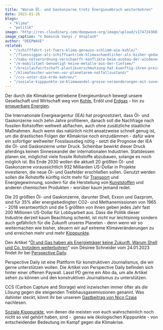 ```yaml
---
title: "Warum Öl- und Gaskonzerne trotz Energieumbruch weiterbohren"
date: 2023-01-26
blogs: 
  - "klima"
  - "politik"
image: "http://res.cloudinary.com/deepwave-org/image/upload/v1747243881/deepwave.org/dominik-vanyi-Mk2ls9UBO2E-unsplash-scaled.jpg"
image_caption: "© Dominik Vanyi / Unsplash"
author: "DEEPWAVE"
related: 
  - "/schifffahrt-ist-fuers-klima-genauso-schlimm-wie-kohle/"
  - "/fluessiggas-als-schiffsantrieb-klimaschaedlicher-als-bisher-gedacht/"
  - "/nabu-notverordnung-verschaerft-konflikte-beim-ausbau-der-windenergie-auf-see/"
  - "/e-mobilitaet-benoetigt-keine-metalle-aus-der-tiefsee/"
  - "/kreislaufwirtschaft-plastikverschmutzung-hat-kuenftig-ihren-preis/"
  - "/klimafoscher-warnen-vor-planetarem-notfallzustand/"
  - "/ccs-unter-die-erde-kehren/"
  - "/soziale-kipppunkte-im-klimawandel-grosse-veraenderungen-mit-zuversicht-bewirken/"
---
```


Der durch die Klimakrise getriebene Energieumbruch bewegt unsere Gesellschaft und Wirtschaft weg von [Kohle](https://www.deepwave.org/schifffahrt-ist-fuers-klima-genauso-schlimm-wie-kohle/), Erdöl und [Erdgas](https://www.deepwave.org/fluessiggas-als-schiffsantrieb-klimaschaedlicher-als-bisher-gedacht/) - hin zu [erneuerbare Energien](https://www.deepwave.org/nabu-notverordnung-verschaerft-konflikte-beim-ausbau-der-windenergie-auf-see/).

Die Internationale Energieargentur (IEA) hat prognostiziert, dass Öl- und Gaskonzerne noch zehn Jahre profitieren, danach soll die Nachfrage nach fossilen Rohstoffen weltweit abflachen, auch ohne zusätzliche staatliche Maßnahmen. Auch wenn das natürlich nicht ansatzweise schnell genug ist, um die drastischen Folgen der Klimakrise noch einzudämmen - dafür wäre ein sofortiger weltweiter Fossilausstieg nötig - setzt die Prognose der IEA die Öl- und Gaskonzerne unter Druck. Scheinbar bewirkt dieser Druck allerdings keinen Sinneswandel der internationalen Industrien. Stattdessen planen sie, möglichst viele fossile Rohstoffe abzubauen, solange es noch möglich ist. Bis Ende 2030 wollen die aktuell 20 größten Öl- und Gaskonzerne voraussichtlich 932 Milliarden US-Dollar in Projekte investieren, die neue Öl- und Gasfelder erschließen sollen. Genutzt werden sollen die Rohstoffe künftig nicht mehr für [Transport](https://www.deepwave.org/e-mobilitaet-benoetigt-keine-metalle-aus-der-tiefsee/) und Energiegewinnung, sondern für die Herstellung von [Kunststoffen](https://www.deepwave.org/kreislaufwirtschaft-plastikverschmutzung-hat-kuenftig-ihren-preis/) und anderen chemischen Produkten - worüber kaum jemand redet.

Die 20 größten Öl- und Gaskonzerne, darunter Shell, Exxon und Gazprom, sind für 35% aller energiebedingten CO2- und Methanemissionen von 1965 - 2018 verantwortlich und die 5 größten von ihnen geben jedes Jahr fast 200 Millionen US-Dollar für Lobbyarbeit aus. Dass die Politik dieser Industrie derzeit kaum Beachtung schenkt, ist nicht nur leichtsinnig sondern auch gefährlich für die Zukunft unseres Planeten - denn wenn wir so weitermachen wie bisher, steuern wir auf extreme Klimaveränderungen zu und erreichen mehr und mehr [Kipppunkte](https://www.deepwave.org/klimafoscher-warnen-vor-planetarem-notfallzustand/).

Den Artikel "[Öl und Gas haben als Energieträger keine Zukunft. Warum Shell und Co. trotzdem weiterbohren](https://perspective-daily.de/article/2439-oel-und-gas-haben-als-energietraeger-keine-zukunft-warum-shell-und-co-trotzdem-weiterbohren/NzJ4QpOj)" von Désiree Schneider vom 24.01.2023 findet ihr bei [Perspective Daily](https://perspective-daily.de/).

Perspective Daily ist eine Plattform für konstruktiven Journalismus, die wir gerne unterstützen wollen. Die Artikel von Perspective Daily befinden sich hinter einer offenen Paywall. Lasst PD gerne ein Abo da, um alle Artikel sehen zu können und den konstruktiven Journalismus zu unterstützen.

CCS (Carbon Capture and Storage) wird inzwischen immer öfter als _die_ Lösung gegen die steigenden Treibhausgasemissionen genannt. Was dahinter steckt, könnt ihr bei unserem [Gastbeitrag von Nico Czaja](https://www.deepwave.org/ccs-unter-die-erde-kehren/) nachlesen.

[Soziale Kipppunkte](https://www.deepwave.org/soziale-kipppunkte-im-klimawandel-grosse-veraenderungen-mit-zuversicht-bewirken/), von denen die meisten von euch wahrscheinlich noch nicht so viel gehört haben, sind -  genau wie ökologischen Kipppunkte - von entscheidender Bedeutung im Kampf gegen die Klimakrise.
